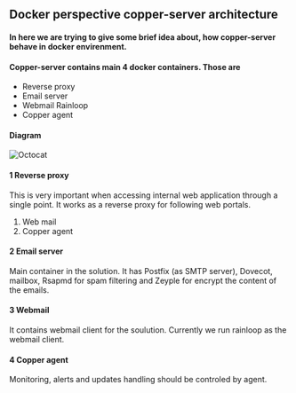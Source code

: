 ## Docker perspective copper-server architecture

#### In here we are trying to give some brief idea about, how copper-server behave in docker envirenment. 
#### Copper-server contains main 4 docker containers. Those are

  - Reverse proxy
  - Email server
  - Webmail Rainloop
  - Copper agent
  
#### Diagram

![Octocat](https://github.com/LankaSoftwareFoundation/Copper-EmailSolution/blob/master/docker_perspective_copper_base_architecture.png)

#### 1 Reverse proxy

This is very important when accessing internal web application through a single point. It works as a reverse proxy for following web portals.
  1. Web mail
  2. Copper agent

#### 2 Email server

Main container in the solution. It has Postfix (as SMTP server), Dovecot, mailbox, Rsapmd for spam filtering and Zeyple for encrypt the content of the emails.

#### 3 Webmail

It contains webmail client for the soulution. Currently we run rainloop as the webmail client.

#### 4 Copper agent

Monitoring, alerts and updates handling should be controled by agent.
